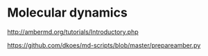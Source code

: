 # Molecular dynamics

http://ambermd.org/tutorials/Introductory.php

https://github.com/dkoes/md-scripts/blob/master/prepareamber.py

